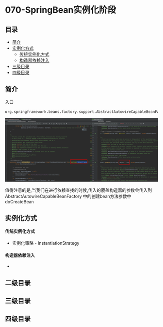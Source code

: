 # 070-SpringBean实例化阶段

## 目录

- [简介](#简介)
- [实例化方式](#实例化方式)
  - [传统实例化方式](#传统实例化方式)
  - [构造器依赖注入](#构造器依赖注入)
- [三级目录](#三级目录)
- [四级目录](#四级目录)

## 简介

入口

```
org.springframework.beans.factory.support.AbstractAutowireCapableBeanFactory#doCreateBean
```

![image-20201124195605080](../../assets/image-20201124195605080.png)

值得注意的是,当我们在进行依赖查找的时候,传入的覆盖构造器的参数会传入到AbstractAutowireCapableBeanFactory 中的创建bean方法参数中doCreateBean

## 实例化方式

#### 传统实例化方式

- 实例化策略 - InstantiationStrategy

#### 构造器依赖注入

- 

## 二级目录



## 三级目录



## 四级目录